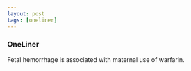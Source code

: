 ```yaml
---
layout: post
tags: [oneliner]
---
```



### OneLiner

Fetal hemorrhage is associated with maternal use of warfarin.
